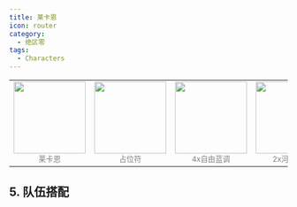 ```yaml
---
title: 莱卡恩
icon: router
category:
  - 绝区零
tags:
  - Characters
---
```


<!-- #region Intro -->

<table style="text-align:center">
	<tr>
		<td> <img src="https://cdn.jsdelivr.net/gh/shenbourne/Icon-Hosting-Service@main/zzz/Role-Icons/莱卡恩.png" height="130"><br><small style="color:grey;">莱卡恩</small> </td>
		<td> <img src="https://cdn.jsdelivr.net/gh/shenbourne/Icon-Hosting-Service@main/zzz/Weapons/占位符.png" height="130"><br><small style="color:grey;">占位符</small> </td>
		<td> <img src="https://cdn.jsdelivr.net/gh/shenbourne/Icon-Hosting-Service@main/zzz/Drive-Disc/自由蓝调.png" height="130"><br><small style="color:grey;">4x自由蓝调</small> </td>
		<td> <img src="https://cdn.jsdelivr.net/gh/shenbourne/Icon-Hosting-Service@main/zzz/Drive-Disc/河豚电音.png" height="130"><br><small style="color:grey;">2x河豚电音</small> </td>
	</tr>
</table>

<!-- #endregion Intro -->

## 5. 队伍搭配

<!-- @include: README.md#LycaonEllenRina -->
<!-- @include: Lycaon.md#Intro -->
<!-- @include: Ellen.md#Intro -->
<!-- @include: Rina.md#Intro -->

<!-- @include: README.md#LycaonSoukakuEllen -->
<!-- @include: Lycaon.md#Intro -->
<!-- @include: Soukaku.md#Intro -->
<!-- @include: Ellen.md#Intro -->